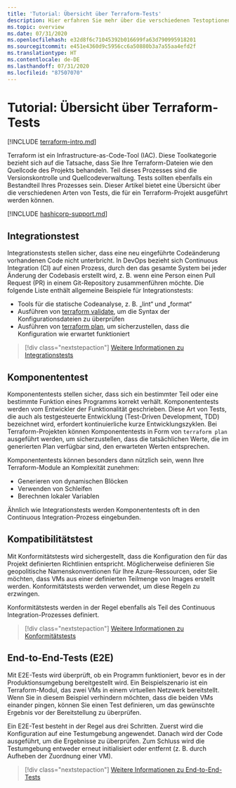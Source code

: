 ```yaml
---
title: 'Tutorial: Übersicht über Terraform-Tests'
description: Hier erfahren Sie mehr über die verschiedenen Testoptionen, die Sie zum Überprüfen von Terraform-Projekten konfigurieren können.
ms.topic: overview
ms.date: 07/31/2020
ms.openlocfilehash: e32d8f6c71045392b016699fa63d790995918201
ms.sourcegitcommit: e451e4360d9c5956cc6a50880b3a7a55aa4efd2f
ms.translationtype: HT
ms.contentlocale: de-DE
ms.lasthandoff: 07/31/2020
ms.locfileid: "87507070"
---
```

# <a name="tutorial-terraform-testing-overview"></a>Tutorial: Übersicht über Terraform-Tests

[!INCLUDE [terraform-intro.md](includes/terraform-intro.md)]

Terraform ist ein Infrastructure-as-Code-Tool (IAC). Diese Toolkategorie bezieht sich auf die Tatsache, dass Sie Ihre Terraform-Dateien wie den Quellcode des Projekts behandeln. Teil dieses Prozesses sind die Versionskontrolle und Quellcodeverwaltung. Tests sollten ebenfalls ein Bestandteil Ihres Prozesses sein. Dieser Artikel bietet eine Übersicht über die verschiedenen Arten von Tests, die für ein Terraform-Projekt ausgeführt werden können.

[!INCLUDE [hashicorp-support.md](includes/hashicorp-support.md)]

## <a name="integration-testing"></a>Integrationstest

Integrationstests stellen sicher, dass eine neu eingeführte Codeänderung vorhandenen Code nicht unterbricht. In DevOps bezieht sich Continuous Integration (CI) auf einen Prozess, durch den das gesamte System bei jeder Änderung der Codebasis erstellt wird, z. B. wenn eine Person einen Pull Request (PR) in einem Git-Repository zusammenführen möchte. Die folgende Liste enthält allgemeine Beispiele für Integrationstests:

- Tools für die statische Codeanalyse, z. B. „lint“ und „format“
- Ausführen von [terraform validate](https://www.terraform.io/docs/commands/validate.html), um die Syntax der Konfigurationsdateien zu überprüfen
- Ausführen von [terraform plan](https://www.terraform.io/docs/commands/validate.html), um sicherzustellen, dass die Konfiguration wie erwartet funktioniert

> [!div class="nextstepaction"]
> [Weitere Informationen zu Integrationstests](best-practices-integration-testing.md)

## <a name="unit-testing"></a>Komponententest

Komponententests stellen sicher, dass sich ein bestimmter Teil oder eine bestimmte Funktion eines Programms korrekt verhält. Komponententests werden vom Entwickler der Funktionalität geschrieben. Diese Art von Tests, die auch als testgesteuerte Entwicklung (Test-Driven Development, TDD) bezeichnet wird, erfordert kontinuierliche kurze Entwicklungszyklen. Bei Terraform-Projekten können Komponententests in Form von `terraform plan` ausgeführt werden, um sicherzustellen, dass die tatsächlichen Werte, die im generierten Plan verfügbar sind, den erwarteten Werten entsprechen. 

Komponententests können besonders dann nützlich sein, wenn Ihre Terraform-Module an Komplexität zunehmen:

- Generieren von dynamischen Blöcken
- Verwenden von Schleifen
- Berechnen lokaler Variablen

Ähnlich wie Integrationstests werden Komponententests oft in den Continuous Integration-Prozess eingebunden.

## <a name="compliance-testing"></a>Kompatibilitätstest

Mit Konformitätstests wird sichergestellt, dass die Konfiguration den für das Projekt definierten Richtlinien entspricht. Möglicherweise definieren Sie geopolitische Namenskonventionen für Ihre Azure-Ressourcen, oder Sie möchten, dass VMs aus einer definierten Teilmenge von Images erstellt werden. Konformitätstests werden verwendet, um diese Regeln zu erzwingen.

Konformitätstests werden in der Regel ebenfalls als Teil des Continuous Integration-Prozesses definiert.

> [!div class="nextstepaction"]
> [Weitere Informationen zu Konformitätstests](best-practices-compliance-testing.md)

## <a name="end-to-end-e2e-testing"></a>End-to-End-Tests (E2E)

Mit E2E-Tests wird überprüft, ob ein Programm funktioniert, bevor es in der Produktionsumgebung bereitgestellt wird. Ein Beispielszenario ist ein Terraform-Modul, das zwei VMs in einem virtuellen Netzwerk bereitstellt. Wenn Sie in diesem Beispiel verhindern möchten, dass die beiden VMs einander pingen, können Sie einen Test definieren, um das gewünschte Ergebnis vor der Bereitstellung zu überprüfen.

Ein E2E-Test besteht in der Regel aus drei Schritten. Zuerst wird die Konfiguration auf eine Testumgebung angewendet. Danach wird der Code ausgeführt, um die Ergebnisse zu überprüfen. Zum Schluss wird die Testumgebung entweder erneut initialisiert oder entfernt (z. B. durch Aufheben der Zuordnung einer VM).

> [!div class="nextstepaction"]
> [Weitere Informationen zu End-to-End-Tests](best-practices-end-to-end-testing.md)
